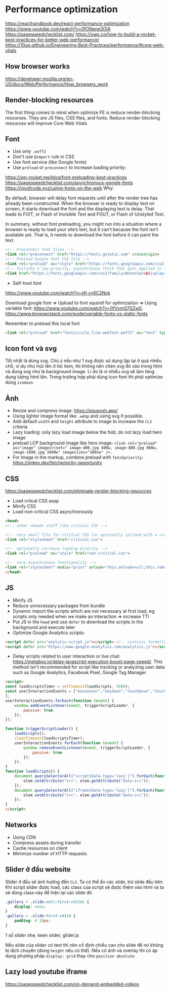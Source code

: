# Performance optimization

<https://reacthandbook.dev/react-performance-optimization>
<https://www.youtube.com/watch?v=0fONene3OIA>
<https://pagespeedchecklist.com/>
<https://xwp.co/how-to-build-a-rocket-best-practices-for-better-web-performance/>
<https://10up.github.io/Engineering-Best-Practices/performance/#core-web-vitals>

## How browser works

<https://developer.mozilla.org/en-US/docs/Web/Performance/How_browsers_work>

## Render-blocking resources

The first thing comes to mind when optimize FE is reduce render-blocking resourses. They are JS files, CSS files, and fonts. Reduce render-blocking resources will improve Core Web Vitals

## Font

- Use only `.woff2`
- Don't use `@import` rule in CSS
- Use font service (like Google fonts)
- Use `preload` or `preconnect` to increase loading priority:

<https://wp-rocket.me/blog/font-preloading-best-practices>
<https://pagespeedchecklist.com/asynchronous-google-fonts>
<https://joyofcode.xyz/using-fonts-on-the-web>
Why:

By default, browser will delay font requests until after the render tree has already been constructed. When the browser is ready to display text on screen, it starts download the font and the displaying text is delay. That leads to FOIT, or Flash of Invisible Text and FOUT, or Flash of Unstyled Text.

In summary, without font preloading, you might run into a situation where a browser is ready to load your site’s text, but it can’t because the font isn’t available yet. That is, it needs to download the font before it can paint the text.

```html
<!-- Preconnect font files -->
<link rel="preconnect" href="https://fonts.gstatic.com" crossorigin>
<!-- Preload Google font CSS file -->
<link rel="preload" as="style" href="https://fonts.googleapis.com/css2?family=Noto+Sans&display=swap" >
<!-- Initiate a low-priority, asynchronous fetch that gets applied to the page only after it’s arrived -->
<link href="https://fonts.googleapis.com/css2?family=Noto+Sans&display=swap" rel="stylesheet" media="print" onload="this.media='all'">
```

- Self-host font

<https://www.youtube.com/watch?v=zK-yy6C2Nck>

Download google font => Upload to font squirell for optimization => Using variable font: <https://www.youtube.com/watch?v=0fVymQ7SZw0>, <https://www.browserstack.com/guide/variable-fonts-vs-static-fonts>

Remember to preload this local font

```html
<link rel="preload" href="fonts/cicle_fina-webfont.woff2" as="font" type="font/woff2" crossorigin="anonymous">
```

## Icon font và svg

Tốt nhất là dùng svg. Chú ý nếu như 1 svg được sử dụng lặp lại ở quá nhiều chỗ, ví dụ như mũi tên ở list item, thì không nên chèn svg đó vào trong html và dùng svg như là background image. Lí do là vì nhiều svg sẽ làm tăng dung lượng html lên.
Trong trường hợp phải dùng icon font thì phải optimize dùng `icomoon`

## Ảnh

- Resize and compress image: <https://squoosh.app/>
- Using lighter image format like `.webp` and using svg if possible.
- Add default `width` and `height` attribute to image to increase the `CLS` criteria
- Lazy loading: only lazy load image below the fold, do not lazy load hero image
- preload LCP background image like hero image: `<link rel="preload" as="image" imagesrcset=" image-400.jpg 400w, image-800.jpg 800w, image-1600.jpg 1600w" imagesizes="100vw" />.`
- For image in the markup, combine preload with `fetchpriority`: <https://imkev.dev/fetchpriority-opportunity>

## CSS

<https://pagespeedchecklist.com/eliminate-render-blocking-resources>

- Load critcal CSS asap
- Minify CSS
- Load non-critical CSS asynchronously

```html
<head>
<!-- other <head> stuff like critical CSS -->

<!-- very small file for critical CSS (or optionally inlined with a <style> block) -->
<link rel="stylesheet" href="critical.css">

<!-- optionally increase loading priority -->
<link rel="preload" as="style" href="non-critical.css">

<!-- core asynchronous functionality -->
<link rel="stylesheet" media="print" onload="this.onload=null;this.removeAttribute('media');" href="non-critical.css">
</head>
```

## JS

- Minify JS
- Reduce unnecessary packages from bundle
- Dynamic import the scripts which are not necessary at first load, eg: scripts only needed when we make an interaction => increase TTI
- Put JS in the `head` and use `defer` to download the scripts in the background and execute later
- Optimize Google Analytics scripts:

```html
<script defer src="anylytic-script.js"></script> <!-- contains formerly-inline snippet -->
<script defer src="https://www.google-analytics.com/analytics.js"></script>
```

- Delay scripts related to user interaction or live chat: <https://metabox.io/delay-javascript-execution-boost-page-speed/>. This method isn't recommended for script like tracking or  analyzing user data such as Google Analytics, Facebook Pixel, Google Tag Manager

```html
<script>
const loadScriptsTimer = setTimeout(loadScripts, 5000);
const userInteractionEvents = ["mouseover","keydown","touchmove","touchstart"
];
userInteractionEvents.forEach(function (event) {
    window.addEventListener(event, triggerScriptLoader, {
        passive: true
    });
});

function triggerScriptLoader() {
    loadScripts();
    clearTimeout(loadScriptsTimer);
    userInteractionEvents.forEach(function (event) {
        window.removeEventListener(event, triggerScriptLoader, {
            passive: true
        });
    });
}
function loadScripts() {
    document.querySelectorAll("script[data-type='lazy']").forEach(function (elem) {
        elem.setAttribute("src", elem.getAttribute("data-src"));
    });
    document.querySelectorAll("iframe[data-type='lazy']").forEach(function (elem) {
        elem.setAttribute("src", elem.getAttribute("data-src"));
    });
}
</script>
```

## Networks

- Using CDN
- Compress assets during transfer
- Cache resources on client
- Minimize number of HTTP requests

## Slider ở đầu website

Slider ở đầu sẽ ảnh hưởng đến `CLS`. Ta có thể ẩn các slide, trừ slide đầu tiên. Khi script slider được load, các class của script sẽ được thêm vào html và ta sẽ dùng class này để hiện lại các slide đó

```css
.gallery > .slide:not(:first-child) {
    display: none;
}
.gallery > .slide:first-child {
    padding: 0 20px;
}
```

1 số slider nhẹ: keen slider, glider.js

Nếu slide của slider có text thì nên cố định chiều cao cho slide để nó không bị dịch chuyển (dùng `height` nếu có thể). Nếu có ảnh và overlay thì có áp dụng phương pháp `display: grid` thay cho `position absolute`

## Lazy load youtube iframe

<https://pagespeedchecklist.com/on-demand-embedded-videos>
